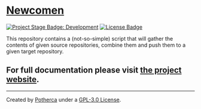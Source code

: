 # [Newcomen]

[![Project Stage Badge: Development]][Project Stage Page] [![License Badge]][GPL-3.0 License]

This repository contains a (not-so-simple) script that will gather the contents of given source repositories, combine them and push them to a given target repository.

## For full documentation please visit [the project website][Newcomen].

---

Created by [Potherca] under a [GPL-3.0 License].

[Project Stage Badge: Development]: http://img.shields.io/badge/Project%20Stage-Development-yellowgreen.svg
[Project Stage Page]: http://bl.ocks.org/potherca/raw/a2ae67caa3863a299ba0
[License Badge]: http://img.shields.io/:license-GPL--3.0-blue.svg
[Github Pages]: https://pages.github.com/
[Newcomen]: http://newcomen.github.io/
[Potherca]: http://pother.ca/
[GPL-3.0 License]: ./LICENSE
